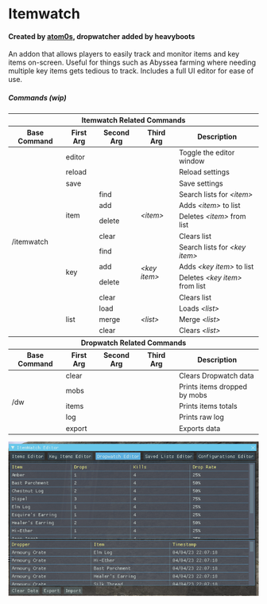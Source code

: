 # Itemwatch

#### Created by [atom0s](https://github.com/atom0s), dropwatcher added by heavyboots

An addon that allows players to easily track and monitor items and key items on-screen. Useful for things such as Abyssea farming where needing multiple key items gets tedious to track. Includes a full UI editor for ease of use.

##### Commands (wip)

<table>
   <thead>
      <tr>
         <th colspan="5">Itemwatch Related Commands</th>
      </tr>
      <tr>
         <th>Base Command</th>
         <th>First Arg</th>
         <th>Second Arg</th>
         <th>Third Arg</th>
         <th>Description</th>
      </tr>
   </thead>
   <tbody>
      <tr>
         <td rowspan="14">/itemwatch</td>
         <td>editor</td>
         <td></td>
         <td></td>
         <td>Toggle the editor window</td>
      </tr>
      <tr>
         <td>reload</td>
         <td></td>
         <td></td>
         <td>Reload settings</td>
      </tr>
      <tr>
         <td>save</td>
         <td></td>
         <td></td>
         <td>Save settings</td>
      </tr>
      <tr>
         <td rowspan="4">item</td>
         <td>find</td>
         <td rowspan="4"><i>&lt;item&gt;</i></td>
         <td>Search lists for <i>&lt;item&gt;</i></td>
      </tr>
      <tr>
         <td>add</td>
         <td>Adds <i>&lt;item&gt;</i> to list</td>
      </tr>
      <tr>
         <td>delete</td>
         <td>Deletes <i>&lt;item&gt;</i> from list</td>
      </tr>
      <tr>
         <td>clear</td>
         <td>Clears list</td>
      </tr>
      <tr>
         <td rowspan="4">key</td>
         <td>find</td>
         <td rowspan="4"><i>&lt;key item&gt;</i></td>
         <td>Search lists for <i>&lt;key item&gt;</i></td>
      </tr>
      <tr>
         <td>add</td>
         <td>Adds <i>&lt;key item&gt;</i> to list</td>
      </tr>
      <tr>
         <td>delete</td>
         <td>Deletes <i>&lt;key item&gt;</i> from list</td>
      </tr>
      <tr>
         <td>clear</td>
         <td>Clears list</td>
      </tr>
      <tr>
         <td rowspan="3">list</td>
         <td>load</td>
         <td rowspan="3"><i>&lt;list&gt;</i></td>
         <td>Loads <i>&lt;list&gt;</i></td>
      </tr>
      <tr>
         <td>merge</td>
         <td>Merge <i>&lt;list&gt;</i></td>
      </tr>
      <tr>
         <td>clear</td>
         <td>Clears <i>&lt;list&gt;</i></td>
      </tr>
   <thead>
      <tr>
         <th colspan="5">Dropwatch Related Commands</th>
      </tr>
      <tr>
         <th>Base Command</th>
         <th>First Arg</th>
         <th>Second Arg</th>
         <th>Third Arg</th>
         <th>Description</th>
      </tr>
   </thead>
   <tr>
      <td rowspan="5">/dw</td>
      <td>clear</td>
      <td></td>
      <td></td>
      <td>Clears Dropwatch data</td>
   </tr>
   <tr>
      <td>mobs</td>
      <td></td>
      <td></td>
      <td>Prints items dropped by mobs</td>
   </tr>
   <tr>
      <td>items</td>
      <td></td>
      <td></td>
      <td>Prints items totals</td>
   </tr>
   <tr>
      <td>log</td>
      <td></td>
      <td></td>
      <td>Prints raw log</td>
   </tr>
   <tr>
      <td>export</td>
      <td></td>
      <td></td>
      <td>Exports data</td>
   </tr>
   </tbody>
</table>
<span>
<img src="/assets/images/dw_ui.png">
</span>
